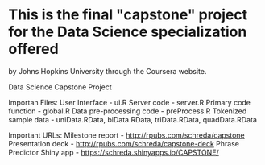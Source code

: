 # This is the final "capstone" project for the  Data Science specialization offered
by Johns Hopkins University through the Coursera website.

Data Science Capstone Project

Importan Files:
  User Interface - ui.R
  Server code - server.R
  Primary code function - global.R
  Data pre-processing code - preProcess.R
  Tokenized sample data - uniData.RData, biData.RData, triData.RData, quadData.RData


Important URLs:
  Milestone report - http://rpubs.com/schreda/capstone
  Presentation deck - http://rpubs.com/schreda/capstone-deck
  Phrase Predictor Shiny app - https://schreda.shinyapps.io/CAPSTONE/
